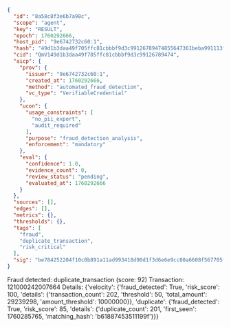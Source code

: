 ```json
{
  "id": "8a58c8f3e6b7a98c",
  "scope": "agent",
  "key": "RESULT",
  "epoch": 1760292666,
  "host_pid": "9e6742732c60:1",
  "hash": "49d1b3daa49f705ffc81cbbbf9d3c99126789474855647361beba991113fa409",
  "cid": "QmV149d1b3daa49f705ffc81cbbbf9d3c99126789474",
  "aicp": {
    "prov": {
      "issuer": "9e6742732c60:1",
      "created_at": 1760292666,
      "method": "automated_fraud_detection",
      "vc_type": "VerifiableCredential"
    },
    "ucon": {
      "usage_constraints": [
        "no_pii_export",
        "audit_required"
      ],
      "purpose": "fraud_detection_analysis",
      "enforcement": "mandatory"
    },
    "eval": {
      "confidence": 1.0,
      "evidence_count": 0,
      "review_status": "pending",
      "evaluated_at": 1760292666
    }
  },
  "sources": [],
  "edges": [],
  "metrics": {},
  "thresholds": {},
  "tags": [
    "fraud",
    "duplicate_transaction",
    "risk_critical"
  ],
  "sig": "be784252204f10c0b891a11ad993418d90d1f3d6e6e9cc80a6608f567705ffc3"
}
```

Fraud detected: duplicate_transaction (score: 92)
Transaction: 121000242007664
Details: {'velocity': {'fraud_detected': True, 'risk_score': 100, 'details': {'transaction_count': 202, 'threshold': 50, 'total_amount': 29239298, 'amount_threshold': 10000000}}, 'duplicate': {'fraud_detected': True, 'risk_score': 85, 'details': {'duplicate_count': 201, 'first_seen': 1760285765, 'matching_hash': 'b61887453511199f'}}}